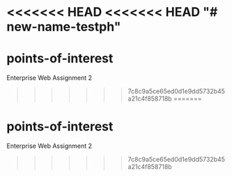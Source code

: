 <<<<<<< HEAD
<<<<<<< HEAD
"# new-name-testph"  
=======
# points-of-interest
Enterprise Web Assignment 2
>>>>>>> 7c8c9a5ce65ed0d1e9dd5732b45a21c4f858718b
=======
# points-of-interest
Enterprise Web Assignment 2
>>>>>>> 7c8c9a5ce65ed0d1e9dd5732b45a21c4f858718b
